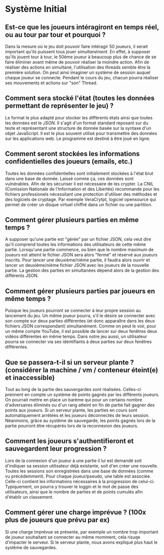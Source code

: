 # Système Initial


## Est-ce que les joueurs intéragiront en temps réel, ou au tour par tour et pourquoi ?
Dans la mesure où le jeu doit pouvoir faire intéragir 50 joueurs, il serait important qu'ils puissent tous jouer *simultanément*.
En effet, à supposer qu'ils jouent tour à tour, le 50ème joueur à beaucoup plus de chance de se faire éliminer avant même de pouvoir réaliser la moindre action.
Afin de réaliser des actions en simultané, l'utilisation des threads semble être la première solution.
On peut ainsi imaginer un système de session auquel chaque joueur se connecte. Pendant le cours du jeu, chacun pourra réaliser ses mouvements et actions sur "son" Thread.


## Comment sera stocké l'état (toutes les données permettant de représenter le jeu) ?
Le format le plus adapté pour stocker les différents états ainsi que toutes les données est le *JSON*.
Il s'agit d'un format standard reposant sur du texte et représentant une structure de donnée basée sur la syntaxe d'un objet JavaScript.
Il est le plus souvent utilisé pour transmettre des données sur les applications web.  Le programme est destiné à être joué en ligne.


## Comment seront stockées les informations confidentielles des joueurs (emails, etc.)
Toutes les données confidentielles sont initialement stockées à l'état brut dans une base de donnée. Laissé comme ça, ces données sont vulnérables.
Afin de les sécuriser il est nécessaire de les crypter.
La CNIL (Comission Nationale de l'Information et des Libertés) recommande pour les fichiers professionels nécessitant une protection d'utiliser des méthodes et des logiciels de cryptage.
Par exemple VeraCrytpt, logiciel opensource qui permet de créer un disque virtuel chiffré dans un fichier ou une partition.


## Comment gérer plusieurs parties en même temps ?
A supposer qu'une partie est "gérée" par un fichier JSON, cela veut dire qu'il comprend toutes les informations des utilisateurs de cette même partie.
Lorsqu'une partie commence, ou bien que le nombre maximum de joueurs est atteint le fichier JSON sera alors "fermé" et réservé aux joueurs inscrits.
Pour lancer une deuxième/nième partie, il faudra alors ouvrir et lancer un deuxième/nième fichier JSON avec les joueurs de la nouvelle partie.
La gestion des parties en simultanées dépend alors de la gestion des différents JSON.


## Comment gérer plusieurs parties par joueurs en même temps ?
Puisque les joueurs pourront se connecter à leur propre session au lancement du jeu. Un même joueur pourra, s'il le désire se connecter avec son compte sur deux parties différentes (et donc apparaître dans les deux fichiers JSON correspondant) simultanément.
Comme on peut le voir, pour un même compte YouTube, il est possible de lancer sur deux fenêtres deux vidéos différentes en même temps.
Dans notre jeu aussi, un utilisateur pourra se connecter via ses identifiants à deux parties sur deux fenêtres différentes.


## Que se passera-t-il si un serveur plante ? (considérer la machine / vm / conteneur éteint(e) et inaccessible)
Tout au long de la partie des sauvergardes sont réalisées. Celles-ci prennent en compte un système de points gagnés par les différents joueurs. On pourrait mettre en place un barème qui pour un certains nombre d'adversaires éliminés ou d'un rang atteint en fin de partie fait gagner des points aux joueurs.
Si un serveur plante, les parties en cours sont automatiquement arrétées et les joueurs déconnectés de leurs session.
Néanmoins, grâce au système de sauvegarde, les points gagnés lors de la partie pourront être récupérés lors de la reconnexion des joueurs.


## Comment les joueurs s'authentifieront et sauvegardent leur progression ?
Lors de la connexion d'un joueur à une partie il lui est demandé soit d'indiquer sa session utilisateur déjà existante, soit d'en créer une nouvelle.
Toutes les sessions son enregistrées dans une base de données (comme vu précédemment). Pour chaque joueur/pseudo, une table est associée. Celle-ci contient les informations nécessaires à la progression de celui-ci.
Typiquement, on pourra y trouver le loggin et le mot de passe des utilisateurs, ainsi que le nombre de parties et de points cumulés afin d'établir un classement.


## Comment gérer une charge imprévue ? (100x plus de joueurs que prévu par ex)
Si une charge imprévue se présente, par exemple un nombre trop important de joueur souhaitant se connecter au même momment, cela risuqe d'impacter le serveur.
Si le serveur plante, nous avons expliqué plus haut le système de sauvegardes.


